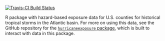 
<!-- README.md is generated from README.Rmd. Please edit that file -->
[![Travis-CI Build Status](https://travis-ci.org/geanders/hurricaneexposuredata.svg?branch=master)](https://travis-ci.org/geanders/hurricaneexposuredata)

R package with hazard-based exposure data for U.S. counties for historical tropical storms in the Atlantic basin. For more on using this data, see the GitHub repository for the [`hurricaneexposure` package](https://github.com/geanders/hurricaneexposure), which is built to interact with data in this package.
